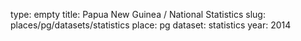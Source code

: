 type: empty
title: Papua New Guinea / National Statistics
slug: places/pg/datasets/statistics
place: pg
dataset: statistics
year: 2014
